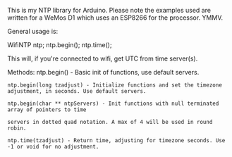 
This is my NTP library for Arduino. Please note the examples used are written 
for a WeMos D1 which uses an ESP8266 for the processor. YMMV. 

General usage is: 

WifiNTP ntp;
ntp.begin();
ntp.time();

This will, if you're connected to wifi, get UTC from time server(s).

Methods: 
	ntp.begin()	- Basic init of functions, use default servers.
	
	ntp.begin(long tzadjust) - Initialize functions and set the timezone adjustment, in seconds. Use default servers.
	
	ntp.begin(char ** ntpServers) - Init functions with null terminated array of pointers to time
	
	servers in dotted quad notation. A max of 4 will be used in round robin.
	
	ntp.time(tzadjust) - Return time, adjusting for timezone seconds. Use -1 or void for no adjustment. 
	
	
